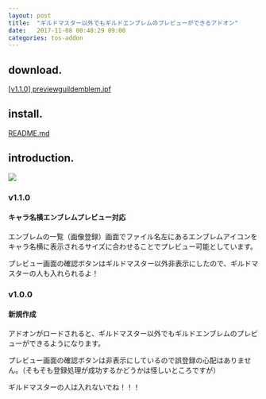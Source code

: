 ```yaml
---
layout: post
title:  "ギルドマスター以外でもギルドエンブレムのプレビューができるアドオン"
date:   2017-11-08 00:48:29 09:00
categories: tos-addon
---
```


## download.

[[v1.1.0] previewguildemblem.ipf](https://github.com/weizlogy/tos/releases/download/previewguildemblem/previewguildemblem-v1.1.0.ipf)

## install.

[README.md](https://github.com/weizlogy/tos/blob/master/README.md)

## introduction.

[![](https://www.dropbox.com/s/490vbwendep40qb/previewguildemblem.png?dl=1)](https://www.dropbox.com/s/490vbwendep40qb/previewguildemblem.png?dl=0)

### v1.1.0

#### キャラ名横エンブレムプレビュー対応

エンブレムの一覧（画像登録）画面でファイル名左にあるエンブレムアイコンをキャラ名横に表示されるサイズに合わせることでプレビュー可能としています。

プレビュー画面の確認ボタンはギルドマスター以外非表示にしたので、ギルドマスターの人も入れられるよ！

### v1.0.0

#### 新規作成

アドオンがロードされると、ギルドマスター以外でもギルドエンブレムのプレビューができるようになります。

プレビュー画面の確認ボタンは非表示にしているので誤登録の心配はありません。（そもそも登録処理が成功するかどうかは怪しいところですが）

ギルドマスターの人は入れないでね！！！
